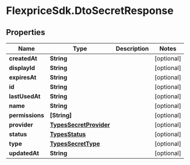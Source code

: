 # FlexpriceSdk.DtoSecretResponse

## Properties

Name | Type | Description | Notes
------------ | ------------- | ------------- | -------------
**createdAt** | **String** |  | [optional] 
**displayId** | **String** |  | [optional] 
**expiresAt** | **String** |  | [optional] 
**id** | **String** |  | [optional] 
**lastUsedAt** | **String** |  | [optional] 
**name** | **String** |  | [optional] 
**permissions** | **[String]** |  | [optional] 
**provider** | [**TypesSecretProvider**](TypesSecretProvider.md) |  | [optional] 
**status** | [**TypesStatus**](TypesStatus.md) |  | [optional] 
**type** | [**TypesSecretType**](TypesSecretType.md) |  | [optional] 
**updatedAt** | **String** |  | [optional] 


